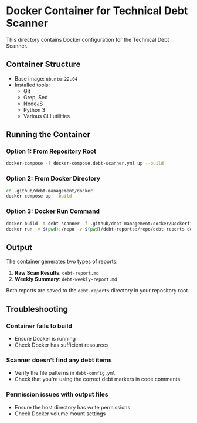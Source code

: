 # Docker Container for Technical Debt Scanner

This directory contains Docker configuration for the Technical Debt Scanner.

## Container Structure

- Base image: `ubuntu:22.04`
- Installed tools:
  - Git
  - Grep, Sed
  - NodeJS
  - Python 3
  - Various CLI utilities

## Running the Container

### Option 1: From Repository Root

```bash
docker-compose -f docker-compose.debt-scanner.yml up --build
```

### Option 2: From Docker Directory

```bash
cd .github/debt-management/docker
docker-compose up --build
```

### Option 3: Docker Run Command

```bash
docker build -t debt-scanner -f .github/debt-management/docker/Dockerfile .
docker run -v $(pwd):/repo -v $(pwd)/debt-reports:/repo/debt-reports debt-scanner
```

## Output

The container generates two types of reports:

1. **Raw Scan Results**: `debt-report.md`
2. **Weekly Summary**: `debt-weekly-report.md`

Both reports are saved to the `debt-reports` directory in your repository root.

## Troubleshooting

### Container fails to build

- Ensure Docker is running
- Check Docker has sufficient resources

### Scanner doesn't find any debt items

- Verify the file patterns in `debt-config.yml`
- Check that you're using the correct debt markers in code comments

### Permission issues with output files

- Ensure the host directory has write permissions
- Check Docker volume mount settings

